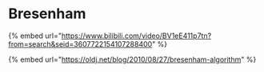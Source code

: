 # Bresenham

{% embed url="https://www.bilibili.com/video/BV1eE411p7tn?from=search&seid=3607722154107288400" %}



{% embed url="https://oldj.net/blog/2010/08/27/bresenham-algorithm" %}



